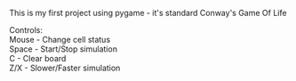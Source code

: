 This is my first project using pygame - it's standard Conway's Game Of Life  


Controls:  
Mouse - Change cell status  
Space - Start/Stop simulation  
C - Clear board  
Z/X - Slower/Faster simulation  
